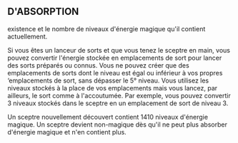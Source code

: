 ## D'ABSORPTION


existence et le nombre de niveaux d'énergie magique qu'il
contient actuellement.

Si vous êtes un lanceur de sorts et que vous tenez le
sceptre en main, vous pouvez convertir l'énergie stockée
en emplacements de sort pour lancer des sorts préparés
ou connus. Vous ne pouvez créer que des emplacements
de sorts dont le niveau est égal ou inférieur à vos propres
‘emplacements de sort, sans dépasser le 5° niveau. Vous
utilisez les niveaux stockés à la place de vos emplacements
mais vous lancez, par ailleurs, le sort comme à l'accoutumée.
Par exemple, vous pouvez convertir 3 niveaux stockés dans
le sceptre en un emplacement de sort de niveau 3.

Un sceptre nouvellement découvert contient 1410 niveaux
d'énergie magique. Un sceptre devient non-magique dès qu'il
ne peut plus absorber d'énergie magique et n'en contient plus.
